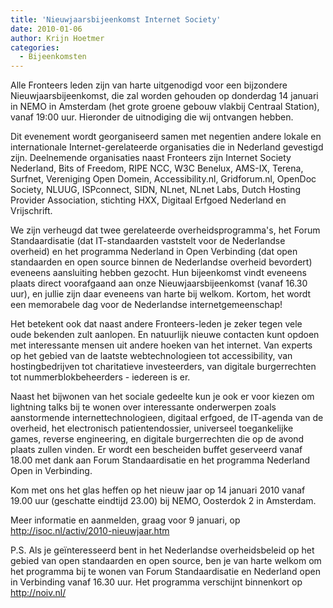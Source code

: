 ```yaml
---
title: 'Nieuwjaarsbijeenkomst Internet Society'
date: 2010-01-06
author: Krijn Hoetmer
categories:
  - Bijeenkomsten
---
```


Alle Fronteers leden zijn van harte uitgenodigd voor een bijzondere Nieuwjaarsbijeenkomst, die zal worden gehouden op donderdag 14 januari in NEMO in Amsterdam (het grote groene gebouw vlakbij Centraal Station), vanaf 19:00 uur. Hieronder de uitnodiging die wij ontvangen hebben.

Dit evenement wordt georganiseerd samen met negentien andere lokale en internationale Internet-gerelateerde organisaties die in Nederland gevestigd zijn. Deelnemende organisaties naast Fronteers zijn Internet Society Nederland, Bits of Freedom, RIPE NCC, W3C Benelux, AMS-IX, Terena, Surfnet, Vereniging Open Domein, Accessibility.nl, Gridforum.nl, OpenDoc Society, NLUUG, ISPconnect, SIDN, NLnet, NLnet Labs, Dutch Hosting Provider Association, stichting HXX, Digitaal Erfgoed Nederland en Vrijschrift.

We zijn verheugd dat twee gerelateerde overheidsprogramma's, het Forum Standaardisatie (dat IT-standaarden vaststelt voor de Nederlandse overheid) en het programma Nederland in Open Verbinding (dat open standaarden en open source binnen de Nederlandse overheid bevordert) eveneens aansluiting hebben gezocht. Hun bijeenkomst vindt eveneens plaats direct voorafgaand aan onze Nieuwjaarsbijeenkomst (vanaf 16.30 uur), en jullie zijn daar eveneens van harte bij welkom. Kortom, het wordt een memorabele dag voor de Nederlandse internetgemeenschap!

Het betekent ook dat naast andere Fronteers-leden je zeker tegen vele oude bekenden zult aanlopen. En natuurlijk nieuwe contacten kunt opdoen met interessante mensen uit andere hoeken van het internet. Van experts op het gebied van de laatste webtechnologieen tot accessibility, van hostingbedrijven tot charitatieve investeerders, van digitale burgerrechten tot nummerblokbeheerders - iedereen is er.

Naast het bijwonen van het sociale gedeelte kun je ook er voor kiezen om lightning talks bij te wonen over interessante onderwerpen zoals aanstormende internettechnologieen, digitaal erfgoed, de IT-agenda van de overheid, het electronisch patientendossier, universeel toegankelijke games, reverse engineering, en digitale burgerrechten die op de avond plaats zullen vinden. Er wordt een bescheiden buffet geserveerd vanaf 18.00 met dank aan Forum Standaardisatie en het programma Nederland Open in Verbinding.

Kom met ons het glas heffen op het nieuw jaar op 14 januari 2010 vanaf 19.00 uur (geschatte eindtijd 23.00) bij NEMO, Oosterdok 2 in Amsterdam.

Meer informatie en aanmelden, graag voor 9 januari, op <http://isoc.nl/activ/2010-nieuwjaar.htm>

P.S. Als je geïnteresseerd bent in het Nederlandse overheidsbeleid op het gebied van open standaarden en open source, ben je van harte welkom om het programma bij te wonen van Forum Standaardisatie en Nederland open in Verbinding vanaf 16.30 uur. Het programma verschijnt binnenkort op <http://noiv.nl/>
